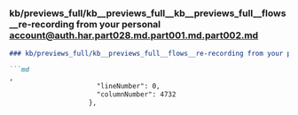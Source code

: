 ### kb/previews_full/kb__previews_full__kb__previews_full__flows__re-recording from your personal account@auth.har.part028.md.part001.md.part002.md

```md
### kb/previews_full/kb__previews_full__flows__re-recording from your personal account@auth.har.part028.md.part001.md (part 002)

```md
,
                      "lineNumber": 0,
                      "columnNumber": 4732
                    },
```

```

```
